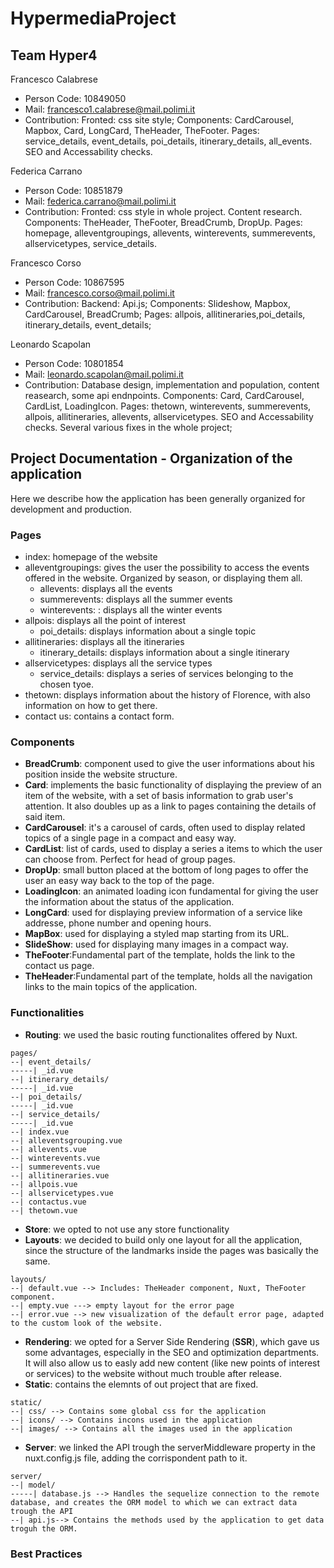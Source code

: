 # HypermediaProject

## Team Hyper4
Francesco Calabrese
 - Person Code: 10849050
 - Mail: francesco1.calabrese@mail.polimi.it
 - Contribution: Fronted: css site style; Components: CardCarousel, Mapbox, Card, LongCard, TheHeader, TheFooter. Pages: service_details, event_details, poi_details, itinerary_details, all_events. SEO and Accessability checks.
 
Federica Carrano
 - Person Code: 10851879
 - Mail: federica.carrano@mail.polimi.it
 - Contribution: Fronted: css style in whole project. Content research. Components: TheHeader, TheFooter, BreadCrumb, DropUp. Pages: homepage, alleventgroupings, allevents, winterevents, summerevents, allservicetypes, service_details.
 
Francesco Corso
 - Person Code: 10867595
 - Mail: francesco.corso@mail.polimi.it
 - Contribution: Backend: Api.js; Components: Slideshow, Mapbox, CardCarousel, BreadCrumb; Pages: allpois, allitineraries,poi_details, itinerary_details, event_details;
 
Leonardo Scapolan
 - Person Code: 10801854
 - Mail: leonardo.scapolan@mail.polimi.it
 - Contribution: Database design, implementation and population, content reasearch, some api endnpoints. Components: Card, CardCarousel, CardList, LoadingIcon. Pages: thetown, winterevents, summerevents, allpois, allitineraries, allevents, allservicetypes. SEO and Accessability checks. Several various fixes in the whole project;
 
## Project Documentation - Organization of the application
Here we describe how the application has been generally organized for development and production.
### Pages
- index: homepage of the website
- alleventgroupings: gives the user the possibility to access the events offered in the website. Organized by season, or displaying them all.
  - allevents: displays all the events
  - summerevents: displays all the summer events
  - winterevents: : displays all the winter events
- allpois: displays all the point of interest
  - poi_details: displays information about a single topic 
- allitineraries: displays all the itineraries
  - itinerary_details: displays information about a single itinerary
- allservicetypes: displays all the service types
  - service_details: displays a series of services belonging to the chosen tyoe.
- thetown: displays information about the history of Florence, with also information on how to get there.
- contact us: contains a contact form.

### Components
- **BreadCrumb**: component used to give the user informations about his position inside the website structure.
- **Card**: implements the basic functionality of displaying the preview of an item of the website, with a set of basis information to grab user's attention. It also doubles up as a link to pages containing the details of said item.
- **CardCarousel**: it's a carousel of cards, often used to display related topics of a single page in a compact and easy way.
- **CardList**: list of cards, used to display a series a items to which the user can choose from. Perfect for head of group pages.
- **DropUp**: small button placed at the bottom of long pages to offer the user an easy way back to the top of the page.
- **LoadingIcon**: an animated loading icon fundamental for giving the user the information about the status of the application.
- **LongCard**: used for displaying preview information of a service like addresse, phone number and opening hours.
- **MapBox**: used for displaying a styled map starting from its URL.
- **SlideShow**: used for displaying many images in a compact way.
- **TheFooter**:Fundamental part of the template, holds the link to the contact us page.
- **TheHeader**:Fundamental part of the template, holds all the navigation links to the main topics of the application.

### Functionalities
- **Routing**: we used the basic routing functionalites offered by Nuxt.
```
pages/
--| event_details/
-----| _id.vue
--| itinerary_details/
-----| _id.vue
--| poi_details/
-----| _id.vue
--| service_details/
-----| _id.vue
--| index.vue
--| alleventsgrouping.vue
--| allevents.vue
--| winterevents.vue
--| summerevents.vue
--| allitineraries.vue
--| allpois.vue
--| allservicetypes.vue
--| contactus.vue
--| thetown.vue
```
- **Store**: we opted to not use any store functionality
- **Layouts**: we decided to build only one layout for all the application, since the structure of the landmarks inside the pages was basically the same. 
```
layouts/
--| default.vue --> Includes: TheHeader component, Nuxt, TheFooter component.
--| empty.vue ---> empty layout for the error page
--| error.vue --> new visualization of the default error page, adapted to the custom look of the website.
```
- **Rendering**: we opted for a Server Side Rendering (**SSR**), which gave us some advantages, especially in the SEO and optimization departments. It will also allow us to easly add new content (like new points of interest or services) to the website without much trouble after release.
- **Static**: contains the elemnts of out project that are fixed.
```
static/
--| css/ --> Contains some global css for the application
--| icons/ --> Contains incons used in the application
--| images/ --> Contains all the images used in the application
```
- **Server**: we linked the API trough the serverMiddleware property in the nuxt.config.js file, adding the corrispondent path to it.
```
server/
--| model/ 
-----| database.js --> Handles the sequelize connection to the remote database, and creates the ORM model to which we can extract data trough the API
--| api.js--> Contains the methods used by the application to get data troguh the ORM. 
```
### Best Practices 

